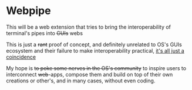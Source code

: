 # Webpipe

This will be a web extension that tries to bring the interoperability of terminal's pipes into ~~GUIs~~ webs

This is just a ~~rant~~ proof of concept, and definitely unrelated to OS's GUIs ecosystem and their failure to make interoperability practical, [it's all just a coincidence](https://twitter.com/madacol/status/1493602869659979789)

My hope is ~~to poke some nerves in the OS's community~~ to inspire users to interconnect ~~web~~-apps, compose them and build on top of their own creations or other's, and in many cases, without even coding.